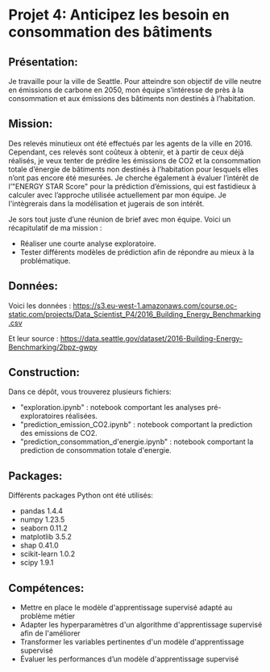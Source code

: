 # Projet 4: Anticipez les besoin en consommation des bâtiments 
## Présentation:
Je travaille pour la ville de Seattle. Pour atteindre son objectif de ville neutre en émissions de carbone en 2050, 
mon équipe s’intéresse de près à la consommation et aux émissions des bâtiments non destinés à l’habitation.

## Mission:
Des relevés minutieux ont été effectués par les agents de la ville en 2016. 
Cependant, ces relevés sont coûteux à obtenir, et à partir de ceux déjà réalisés, je veux tenter de prédire 
les émissions de CO2 et la consommation totale d’énergie de bâtiments non destinés à l’habitation pour lesquels elles 
n’ont pas encore été mesurées.
Je cherche également à évaluer l’intérêt de l’"ENERGY STAR Score" pour la prédiction d’émissions, qui est fastidieux 
à calculer avec l’approche utilisée actuellement par mon équipe. Je l'intègrerais dans la modélisation et jugerais de 
son intérêt.

Je sors tout juste d’une réunion de brief avec mon équipe. Voici un récapitulatif de ma mission :

- Réaliser une courte analyse exploratoire.
- Tester différents modèles de prédiction afin de répondre au mieux à la problématique.

## Données:
Voici les données : https://s3.eu-west-1.amazonaws.com/course.oc-static.com/projects/Data_Scientist_P4/2016_Building_Energy_Benchmarking.csv

Et leur source : https://data.seattle.gov/dataset/2016-Building-Energy-Benchmarking/2bpz-gwpy
## Construction:
Dans ce dépôt, vous trouverez plusieurs fichiers:

- "exploration.ipynb" : notebook  comportant les analyses pré-exploratoires réalisées.
- "prediction_emission_CO2.ipynb" : notebook comportant la prediction des emissions de CO2.
- "prediction_consommation_d'energie.ipynb" : notebook comportant la prediction de consommation totale d'energie. 

## Packages:
Différents packages Python ont été utilisés:

- pandas 1.4.4
- numpy 1.23.5
- seaborn 0.11.2
- matplotlib 3.5.2
- shap 0.41.0
- scikit-learn 1.0.2
- scipy 1.9.1


## Compétences:
- Mettre en place le modèle d'apprentissage supervisé adapté au problème métier
- Adapter les hyperparamètres d'un algorithme d'apprentissage supervisé afin de l'améliorer
- Transformer les variables pertinentes d'un modèle d'apprentissage supervisé
- Évaluer les performances d’un modèle d'apprentissage supervisé
